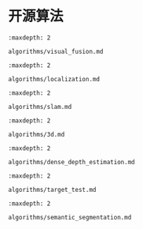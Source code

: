 # 开源算法

```{toctree}
:maxdepth: 2

algorithms/visual_fusion.md
```

```{toctree}
:maxdepth: 2

algorithms/localization.md
```

```{toctree}
:maxdepth: 2

algorithms/slam.md
```

```{toctree}
:maxdepth: 2

algorithms/3d.md
```

```{toctree}
:maxdepth: 2

algorithms/dense_depth_estimation.md
```

```{toctree}
:maxdepth: 2

algorithms/target_test.md
```

```{toctree}
:maxdepth: 2

algorithms/semantic_segmentation.md
```

